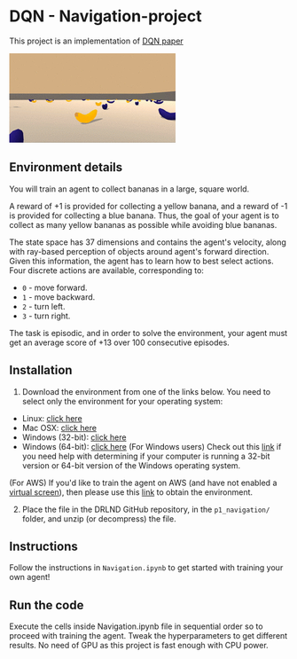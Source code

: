 # DQN - Navigation-project

This project is an implementation of [DQN paper](https://storage.googleapis.com/deepmind-media/dqn/DQNNaturePaper.pdf)



![](banana_col.gif)

## Environment details
You will train an agent to collect bananas in a large, square world.

A reward of +1 is provided for collecting a yellow banana, and a reward of -1 is provided for collecting a blue banana. Thus, the goal of your agent is to collect as many yellow bananas as possible while avoiding blue bananas.

The state space has 37 dimensions and contains the agent's velocity, along with ray-based perception of objects around agent's forward direction. Given this information, the agent has to learn how to best select actions. Four discrete actions are available, corresponding to:

- ```0``` - move forward.
- ```1``` - move backward.
- ```2``` - turn left.
- ```3``` - turn right. 

The task is episodic, and in order to solve the environment, your agent must get an average score of +13 over 100 consecutive episodes.

## Installation

1. Download the environment from one of the links below. You need to select only the environment for your operating system:

- Linux: [click here](https://s3-us-west-1.amazonaws.com/udacity-drlnd/P1/Banana/Banana_Linux.zip)
- Mac OSX: [click here](https://s3-us-west-1.amazonaws.com/udacity-drlnd/P1/Banana/Banana.app.zip)
- Windows (32-bit): [click here](https://s3-us-west-1.amazonaws.com/udacity-drlnd/P1/Banana/Banana_Windows_x86.zip)
- Windows (64-bit): [click here](https://s3-us-west-1.amazonaws.com/udacity-drlnd/P1/Banana/Banana_Windows_x86_64.zip)
(For Windows users) Check out this [link](https://support.microsoft.com/en-us/help/827218/how-to-determine-whether-a-computer-is-running-a-32-bit-version-or-64) if you need help with determining if your computer is running a 32-bit version or 64-bit version of the Windows operating system.

(For AWS) If you'd like to train the agent on AWS (and have not enabled a [virtual screen](https://github.com/Unity-Technologies/ml-agents/blob/master/docs/Training-on-Amazon-Web-Service.md)), then please use this [link](https://s3-us-west-1.amazonaws.com/udacity-drlnd/P1/Banana/Banana_Linux_NoVis.zip) to obtain the environment.

2. Place the file in the DRLND GitHub repository, in the ```p1_navigation/``` folder, and unzip (or decompress) the file.

## Instructions
Follow the instructions in ```Navigation.ipynb``` to get started with training your own agent!

## Run the code
Execute the cells inside Navigation.ipynb file in sequential order so to proceed with training the agent. Tweak the hyperparameters to get different results. No need of GPU as this project is fast enough with CPU power.

